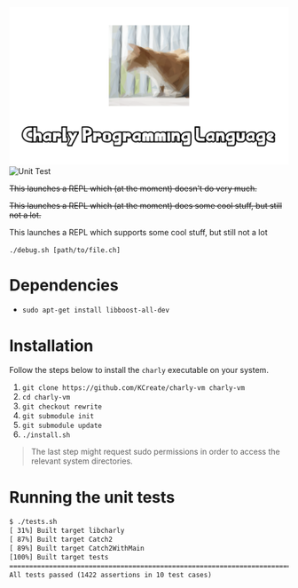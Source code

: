 ![Charly Programming Language](docs/charly-vm.png)
![Unit Test](https://github.com/KCreate/charly-vm/workflows/Unit%20Test/badge.svg?branch=rewrite)

<strike>This launches a REPL which (at the moment) doesn't do very much.</strike>

<strike>This launches a REPL which (at the moment) does some cool stuff, but still not a lot.</strike>

This launches a REPL which supports some cool stuff, but still not a lot

`./debug.sh [path/to/file.ch]`

# Dependencies

- `sudo apt-get install libboost-all-dev`

# Installation

Follow the steps below to install the `charly` executable on your system.

1. `git clone https://github.com/KCreate/charly-vm charly-vm`
2. `cd charly-vm`
3. `git checkout rewrite`
4. `git submodule init`
5. `git submodule update`
6. `./install.sh`

> The last step might request sudo permissions in order to access the relevant system directories.

# Running the unit tests

```
$ ./tests.sh
[ 31%] Built target libcharly
[ 87%] Built target Catch2
[ 89%] Built target Catch2WithMain
[100%] Built target tests
===============================================================================
All tests passed (1422 assertions in 10 test cases)
```
